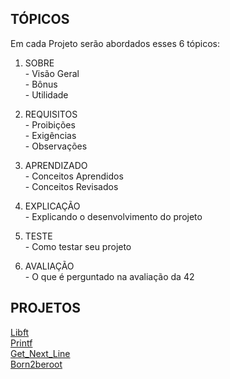 ## TÓPICOS
Em cada Projeto serão abordados esses 6 tópicos:
1. SOBRE<br>
\- Visão Geral<br>
\- Bônus<br>
\- Utilidade

2. REQUISITOS<br>
\- Proibições<br>
\- Exigências<br>
\- Observações

3. APRENDIZADO<br>
\- Conceitos Aprendidos<br>
\- Conceitos Revisados

4. EXPLICAÇÃO<br>
\- Explicando o desenvolvimento do projeto<br>

5. TESTE<br>
\- Como testar seu projeto<br>

6. AVALIAÇÃO<br>
\- O que é perguntado na avaliação da 42<br>

## PROJETOS
[Libft](https://github.com/danielmourajc/42cursus/tree/main/01%20LIBFT)<br>
[Printf](https://github.com/danielmourajc/42cursus/tree/main/02%20PRINTF)<br>
[Get_Next_Line](https://github.com/danielmourajc/42cursus/tree/main/03%20GET_NEXT_LINE)<br>
[Born2beroot](https://github.com/danielmourajc/42cursus/tree/main/04%20BORN2BEROOT)<br>
